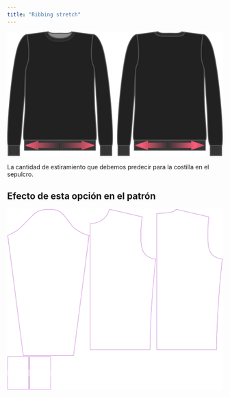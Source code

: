 ```yaml
---
title: "Ribbing stretch"
---
```


![Extensión de tejido acanalado](ribbingstretch.svg)

La cantidad de estiramiento que debemos predecir para la costilla en el sepulcro.

## Efecto de esta opción en el patrón

![Esta imagen muestra el efecto de esta opción superponiendo varias variantes que tienen un valor diferente para esta opción](sven_ribbingstretch_sample.svg "Efecto de esta opción en el patrón")

